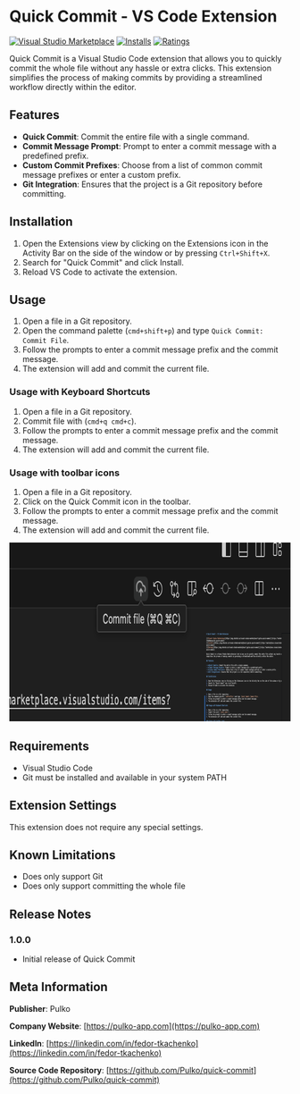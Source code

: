 # Quick Commit - VS Code Extension

[![Visual Studio Marketplace](https://img.shields.io/visual-studio-marketplace/v/pulko.quick-commit)](https://marketplace.visualstudio.com/items?itemName=pulko.quick-commit)
[![Installs](https://img.shields.io/visual-studio-marketplace/i/pulko.quick-commit)](https://marketplace.visualstudio.com/items?itemName=pulko.quick-commit)
[![Ratings](https://img.shields.io/visual-studio-marketplace/r/pulko.quick-commit)](https://marketplace.visualstudio.com/items?itemName=pulko.quick-commit)

Quick Commit is a Visual Studio Code extension that allows you to quickly commit the whole file without any hassle or extra clicks. This extension simplifies the process of making commits by providing a streamlined workflow directly within the editor.

## Features

- **Quick Commit**: Commit the entire file with a single command.
- **Commit Message Prompt**: Prompt to enter a commit message with a predefined prefix.
- **Custom Commit Prefixes**: Choose from a list of common commit message prefixes or enter a custom prefix.
- **Git Integration**: Ensures that the project is a Git repository before committing.

## Installation

1. Open the Extensions view by clicking on the Extensions icon in the Activity Bar on the side of the window or by pressing `Ctrl+Shift+X`.
2. Search for "Quick Commit" and click Install.
3. Reload VS Code to activate the extension.

## Usage

1. Open a file in a Git repository.
2. Open the command palette (`cmd+shift+p`) and type `Quick Commit: Commit File`.
3. Follow the prompts to enter a commit message prefix and the commit message.
4. The extension will add and commit the current file.

### Usage with Keyboard Shortcuts

1. Open a file in a Git repository.
2. Commit file with (`cmd+q cmd+c`).
3. Follow the prompts to enter a commit message prefix and the commit message.
4. The extension will add and commit the current file.

### Usage with toolbar icons

1. Open a file in a Git repository.
2. Click on the Quick Commit icon in the toolbar.
3. Follow the prompts to enter a commit message prefix and the commit message.
4. The extension will add and commit the current file.

<img width="860" height="320" src="assets/usage.png">

## Requirements

- Visual Studio Code
- Git must be installed and available in your system PATH

## Extension Settings

This extension does not require any special settings.

## Known Limitations

- Does only support Git
- Does only support committing the whole file

## Release Notes

### 1.0.0

- Initial release of Quick Commit

## Meta Information

**Publisher**: Pulko

**Company Website**: [https://pulko-app.com](https://pulko-app.com)

**LinkedIn**: [https://linkedin.com/in/fedor-tkachenko](https://linkedin.com/in/fedor-tkachenko)

**Source Code Repository**: [https://github.com/Pulko/quick-commit](https://github.com/Pulko/quick-commit)
